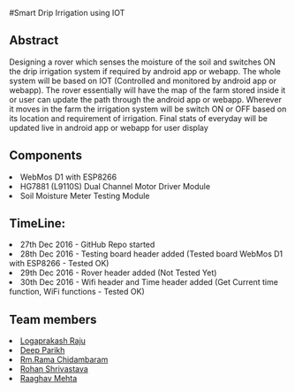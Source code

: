 #Smart Drip Irrigation using IOT 

<h2>Abstract</h2>
   <p>Designing a rover which senses the moisture of the soil and switches ON the drip irrigation system if required by android app or webapp. The whole system will be based on IOT (Controlled and monitored by android app or webapp). The rover essentially will have the map of the farm stored inside it or user can update the path through the android app or webapp. Wherever it moves in the farm the irrigation system will be switch ON or OFF based on its location and requirement of irrigation. Final stats of everyday will be updated live in android app or webapp for user display</p>
   
<h2>Components</h2>
  <li>WebMos D1 with ESP8266
  <li>HG7881 (L9110S) Dual Channel Motor Driver Module
  <li>Soil Moisture Meter Testing Module

<h2>TimeLine:</h2>
  <li> 27th Dec 2016 - GitHub Repo started 
  <li> 28th Dec 2016 - Testing board header added (Tested board WebMos D1 with ESP8266 - Tested OK)
  <li> 29th Dec 2016 - Rover header added (Not Tested Yet)
  <li> 30th Dec 2016 - Wifi header and Time header added (Get Current time function, WiFi functions - Tested OK)
  
<h2>Team members</h2>
<li><a href="https://github.com/logaprakash">Logaprakash Raju</a>
<li><a href="#">Deep Parikh</a>
<li><a href="#">Rm.Rama Chidambaram</a>
<li><a href="#">Rohan Shrivastava</a>
<li><a href="#">Raaghav Mehta</a>
